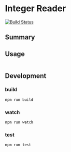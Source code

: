 # Integer Reader
[![Build Status](https://travis-ci.org/pb10001/integer-reader.svg?branch=master)](https://travis-ci.org/pb10001/integer-reader)
## Summary
## Usage
```javascript

```
## Development
### build
```sh
npm run build
```
### watch
```sh
npm run watch
```
### test
```sh
npm run test
```